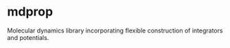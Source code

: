 # mdprop
Molecular dynamics library incorporating flexible construction of integrators and potentials.
